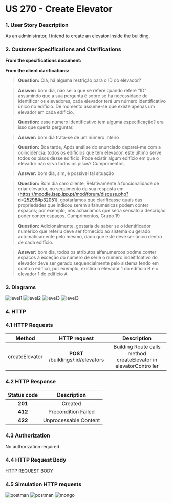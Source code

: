 # US 270 - Create Elevator

### 1. User Story Description

As an administrator, I intend to create an elevator inside the building.

### 2. Customer Specifications and Clarifications

**From the specifications document:**



**From the client clarifications:**

> **Question:** Olá, há alguma restrição para o ID do elevador?

> **Answer:** bom dia, não sei a que se refere quando refere "ID"
assumindo que a sua pergunta é sobre se há necessidade de identificar os elevadores, cada elevador terá um número identificativo único no edificio. De momento assume-se que existe apenas um elevador em cada edificio.

> **Question:** esse número identificativo tem alguma especificação? era isso que queria perguntar.

> **Answer:** bom dia trata-se de um número inteiro

> **Question:** Boa tarde,
Após análise do enunciado deparei-me com a coincidência: todos os edificios que têm elevador, este último serve todos os pisos desse edificio. Pode existir algum edifício em que o elevador não sirva todos os pisos?
Cumprimentos,

> **Answer:** bom dia, sim, é possivel tal situação

> **Question:**  Bom dia caro cliente, Relativamente à funcionalidade de criar elevador, no seguimento da sua resposta em (https://moodle.isep.ipp.pt/mod/forum/discuss.php?d=25298#p32051), gostaríamos que clarificasse quais das propriedades que indicou serem alfanuméricas podem conter espaços; por exemplo, nós acharíamos que seria sensato a descrição poder conter espaços.
Cumprimentos,
Grupo 19
>
> **Question:** Adicionalmente, gostaria de saber se o identificador numérico que referiu deve ser fornecido ao sistema ou gerado automaticamente pelo mesmo, dado que este deve ser único dentro de cada edifício.

> **Answer:** bom dia,  todos os atributos alfanumercos podme conter espaços à exceção do número de série
o número indeitifcativo do elevador deve ser gerado sequencialmente pelo sistema tendo em conta o edifico, por exemplo, existirá o elevador 1 do edificio B e o elevador 1 do edificio A



### 3. Diagrams

![level1](level1/process-view.svg)
![level2](level2/process-view.svg)
![level3](level3/process-view.svg)
![level3](level3/class-diagram.svg)

### 4. HTTP

### 4.1 HTTP Requests

|     Method     |    HTTP request     |                           Description                            |
|:--------------:|:-------------------:|:----------------------------------------------------------------:|
| createElevator | **POST** /buildings/:id/elevators | Building Route calls method createElevator in elevatorController |

### 4.2 HTTP Response
| Status code |      Description      |
|:-----------:|:---------------------:|
|   **201**   |        Created        |
|   **412**   |  Precondition Failed  |
|   **422**   | Unprocessable Content |

### 4.3 Authorization

No authorization required

### 4.4 HTTP Request Body

[HTTP REQUEST BODY](./README/test.elevators.txt)

### 4.5 Simulation HTTP requests

![postman](README/postman_buildingB_elevator1.JPG)
![postman](README/postman_buildingB_elevator2.JPG)
![mongo](README/mongo_buildingB_elevator2.JPG)
